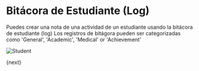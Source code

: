 # Bitácora de Estudiante (Log)

Puedes crear una nota de una actividad de un estudiante usando la bitácora de estudiante (log)
Los registros de bitágora pueden ser categorizadas como 'General', 'Academic', 'Medical' or 'Achievement'

<img class="screenshot" alt="Student" src="/docs/assets/img/schools/student/student-log.png">

{next}
